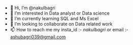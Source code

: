- 👋 Hi, I’m @nakulbagri
- 👀 I’m interested in Data analyst or Data science
- 🌱 I’m currently learning SQL and Ms Excel
- 💞️ I’m looking to collaborate on Data related work
- 📫 How to reach me my insta_id :- _nakulbagri_ or email :- ashubagri039@gmail.com

<!---
nakulbgari/nakulbgari is a ✨ special ✨ repository because its `README.md` (this file) appears on your GitHub profile.
You can click the Preview link to take a look at your changes.
--->
